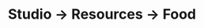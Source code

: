 ---
tags: resources
layout: resources.njk
title: Studio → Resources → Food
category: Food
pagename: Edible gardening
intro: Edible gardening
entries:
  - name: "Germinating pepper seeds: 3 tricks to get them to sprout"
    url: https://growhotpeppers.com/germinating-pepper-seeds/
  - name: "How to grow and care for violas"
    url: https://www.thespruce.com/growing-violas-1402895
---